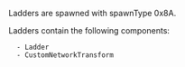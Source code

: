 Ladders are spawned with spawnType 0x8A.

Ladders contain the following components:
```
  - Ladder
  - CustomNetworkTransform
```

